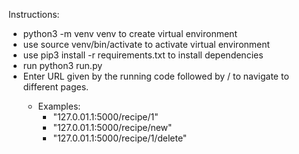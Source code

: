 Instructions:
- python3 -m venv venv to create virtual environment
- use source venv/bin/activate to activate virtual environment
- use pip3 install -r requirements.txt to install dependencies
- run python3 run.py
- Enter URL given by the running code followed by /<page name> to navigate to different pages.
   - Examples:
     - "127.0.01.1:5000/recipe/1"
     - "127.0.01.1:5000/recipe/new"
     - "127.0.01.1:5000/recipe/1/delete"
